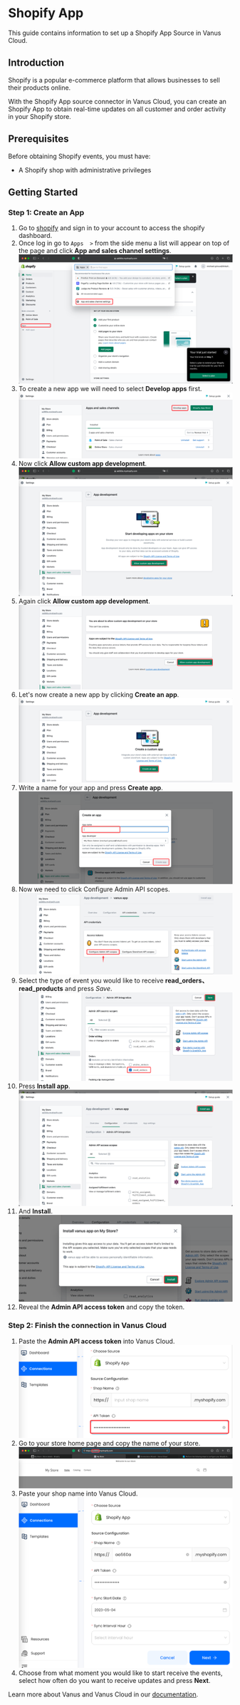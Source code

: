 # Shopify App

This guide contains information to set up a Shopify App Source in Vanus Cloud.

## Introduction

Shopify is a popular e-commerce platform that allows businesses to sell their products online. 

With the Shopify App source connector in Vanus Cloud, you can create an Shopify App to obtain real-time updates on all customer and order activity in your Shopify store.

## Prerequisites

Before obtaining Shopify events, you must have:

- A Shopify shop with administrative privileges 

## Getting Started

### Step 1: Create an App
1. Go to [shopify](https://shopify.com) and sign in to your account to access the shopify dashboard.
2. Once log in go to `Apps  >` from the side menu a list will appear on top of the page and click **App and sales channel settings**.
![](images/img.png)
3. To create a new app we will need to select **Develop apps** first.
![](images/img_1.png)
4. Now click **Allow custom app development**.
![](images/img_2.png)
5. Again click **Allow custom app development**.
![](images/img_3.png)
6. Let's now create a new app by clicking **Create an app**.
![](images/img_4.png)
7. Write a name for your app and press **Create app**.
![](images/img_5.png)
8. Now we need to click Configure Admin API scopes.
![](images/img_6.png)
9. Select the type of event you would like to receive **read_orders、read_products** and press *Save*.
![](images/img_7.png)
10. Press **Install app**.
![](images/img_8.png)
11. And **Install**.
![](images/img_9.png)
12. Reveal the **Admin API access token** and copy the token.


### Step 2: Finish the connection in Vanus Cloud
1. Paste the **Admin API access token** into Vanus Cloud.
![](images/img_11.png)
2. Go to your store home page and copy the name of your store.
![](images/img_12.png)
3. Paste your shop name into Vanus Cloud.
![](images/img_13.png)
4. Choose from what moment you would like to start receive the events,
    select how often do you want to receive updates and press **Next**.

Learn more about Vanus and Vanus Cloud in our [documentation](https://docs.vanus.ai).